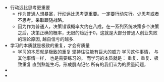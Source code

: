 - 行动远比思考更重要
	- 作为普通人想暴富，行动远比思考更重要。一定要行动先行。少思考或者不思考。采取跟随战略。
	- 因为作为普通人，决策错误概率大约在八成，在一系列系统决策多个决策之后，决策正确的概率，无限的趋近于0，这就是大部分普通人创业失败的理论原因, 越自信亏的越多.
- 学习的本质就是极致的重复，才会有质量
	- 学习的本质就是极致的重复
	  坚持往往能有巨大的威力
	  学习这件事情，
	  与其他事情一样，
	  也是需要练习的。
	  而学习的本质就是：
	  重复、重复、极致重复
	  直到熟能生巧，形成肌肉记忆
	  所有的我们认为的质量问题，
-
-